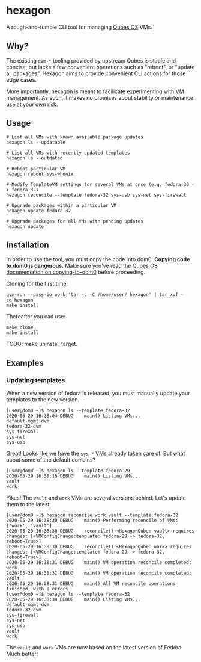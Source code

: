 # hexagon
A rough-and-tumble CLI tool for managing [Qubes OS](https://qubes-os.org) VMs.

## Why?
The existing `qvm-*` tooling provided by upstream Qubes is stable and concise,
but lacks a few convenient operations such as "reboot", or "update all packages".
Hexagon aims to provide convenient CLI actions for those edge cases.

More importantly, hexagon is meant to facilicate experimenting with VM management.
As such, it makes no promises about stability or maintenance: use at your own risk.

## Usage


```
# List all VMs with known available package updates
hexagon ls --updatable

# List all VMs with recently updated templates
hexagon ls --outdated

# Reboot particular VM
hexagon reboot sys-whonix

# Modify TemplateVM settings for several VMs at once (e.g. fedora-30 -> fedora-32)
hexagon reconcile --template fedora-32 sys-usb sys-net sys-firewall

# Upgrade packages within a particular VM
hexagon update fedora-32

# Upgrade packages for all VMs with pending updates
hexagon update
```


## Installation
In order to use the tool, you must copy the code into dom0.
**Copying code to dom0 is dangerous.** Make sure you've read
the [Qubes OS documentation on copying-to-dom0](https://www.qubes-os.org/doc/copy-from-dom0/#copying-to-dom0)
before proceeding.


Cloning for the first time:
```
qvm-run --pass-io work 'tar -c -C /home/user/ hexagon' | tar xvf -
cd hexagon
make install
```

Thereafter you can use:

```
make clone
make install
```

TODO: make uninstall target.

## Examples

### Updating templates

When a new version of fedora is released, you must manually update
your templates to the new version.

```
[user@dom0 ~]$ hexagon ls --template fedora-32
2020-05-29 16:38:04 DEBUG    main() Listing VMs...
default-mgmt-dvm
fedora-32-dvm
sys-firewall
sys-net
sys-usb
```

Great! Looks like we have the `sys-*` VMs already taken care of.
But what about some of the default domains?

```
[user@dom0 ~]$ hexagon ls --template fedora-29
2020-05-29 16:38:16 DEBUG    main() Listing VMs...
vault
work
```

Yikes! The `vault` and `work` VMs are several versions behind.
Let's update them to the latest:

```
[user@dom0 ~]$ hexagon reconcile work vault --template fedora-32
2020-05-29 16:38:30 DEBUG    main() Performing reconcile of VMs: ['work', 'vault']
2020-05-29 16:38:30 DEBUG    reconcile() <HexagonQube: vault> requires changes: [<VMConfigChange:template: fedora-29 -> fedora-32, reboot=True>]
2020-05-29 16:38:30 DEBUG    reconcile() <HexagonQube: work> requires changes: [<VMConfigChange:template: fedora-29 -> fedora-32, reboot=True>]
2020-05-29 16:38:31 DEBUG    main() VM operation reconcile completed: work
2020-05-29 16:38:31 DEBUG    main() VM operation reconcile completed: vault
2020-05-29 16:38:31 DEBUG    main() All VM reconcile operations finished, with 0 errors
[user@dom0 ~]$ hexagon ls --template fedora-32
2020-05-29 16:38:34 DEBUG    main() Listing VMs...
default-mgmt-dvm
fedora-32-dvm
sys-firewall
sys-net
sys-usb
vault
work
```

The `vault` and `work` VMs are now based on the latest version of Fedora.
Much better!
